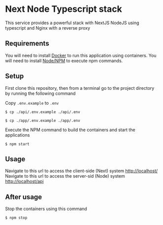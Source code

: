 # Next Node Typescript stack
This service provides a powerful stack with NextJS NodeJS using typescript and Nginx with a reverse proxy

## Requirements
You will need to install [Docker](https://www.docker.com/products/docker-desktop/) to run this application using containers.
You will need to install [Node/NPM](https://nodejs.org/en/) to execute npm commands.

## Setup
First clone this repository, then from a terminal go to the project directory by running the following command

Copy `.env.example` to `.env`

```shell
$ cp ./api/.env.example ./api/.env
```
```shell
$ cp ./app/.env.example ./app/.env
```

Execute the NPM command to build the containers and start the applications

```shell
$ npm start
```

## Usage
Navigate to this url to access the client-side (Next) system [http://localhost/](http://localhost/)
Navigate to this url to access the server-sid (Node) system [http://localhost/api](http://localhost/api)

## After usage
Stop the containers using this command
```shell
$ npm stop
```
